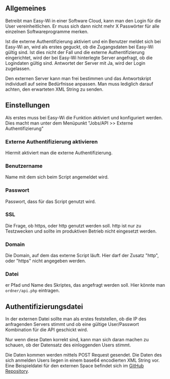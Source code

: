 ## Allgemeines

Betreibt man Easy-Wi in einer Software Cloud, kann man den Login für die User vereinheitlichen. Er muss sich dann nicht mehr X Passwörter für alle einzelnen Softwareprogramme merken.

Ist die externe Authentifizierung aktiviert und ein Benutzer meldet sich bei Easy-Wi an, wird als erstes geguckt, ob die Zugangsdaten bei Easy-Wi gültig sind. Ist dies nicht der Fall und die externe Authentifizierung eingerichtet, wird der bei Easy-Wi hinterlegte Server angefragt, ob die Logindaten gültig sind. Antwortet der Server mit Ja, wird der Login zugelassen.

Den externen Server kann man frei bestimmen und das Antwortskript individuell auf seine Bedürfnisse anpassen. Man muss lediglich darauf achten, den erwarteten XML String zu senden.

## Einstellungen

Als erstes muss bei Easy-Wi die Funktion aktiviert und konfiguriert werden. Dies macht man unter dem Menüpunkt "Jobs/API >> Externe Authentifizierung"

### Externe Authentifizierung aktivieren

Hiermit aktiviert man die externe Authentifizierung.

### Benutzername

Name mit dem sich beim Script angemeldet wird.

### Passwort

Passwort, dass für das Script genutzt wird.

### SSL

Die Frage, ob https, oder http genutzt werden soll. http ist nur zu Testzwecken und sollte im produktiven Betrieb nicht eingesetzt werden.

### Domain

Die Domain, auf dem das externe Script läuft. Hier darf der Zusatz "http", oder "https" nicht angegeben werden.

### Datei

er Pfad und Name des Skriptes, das angefragt werden soll. Hier könnte man `ordner/api.php` eintragen.

## Authentifizierungsdatei

In der externen Datei sollte man als erstes feststellen, ob die IP des anfragenden Servers stimmt und ob eine gültige User/Passwort Kombination für die API geschickt wird.

Nur wenn diese Daten korrekt sind, kann man sich daran machen zu schauen, ob der Datensatz des einloggenden Users stimmt.

Die Daten kommen werden mittels POST Request gesendet. Die Daten des sich anmelden Users liegen in einem base64 encodierten XML String vor. Eine Beispieldatei für den externen Space befindet sich im [GitHub Repository](https://github.com/easy-wi/developer/blob/master/external/external_auth.php).